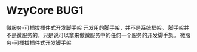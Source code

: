 # WzyCore BUG1
微服务-可插拔插件式开发脚手架
开发用的脚手架，并不是系统框架。
脚手架并不是微服务的，只是说可以拿来做微服务中的任何一个服务的开发脚手架。
微服务-可插拔插件式开发脚手架
